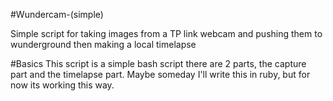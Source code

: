 #Wundercam-(simple)

Simple script for taking images from a TP link webcam and pushing them to wunderground then making a local timelapse


#Basics
This script is a simple bash script there are 2 parts, the capture part and the timelapse part. Maybe someday I'll write this in ruby, but for now its working this way.
